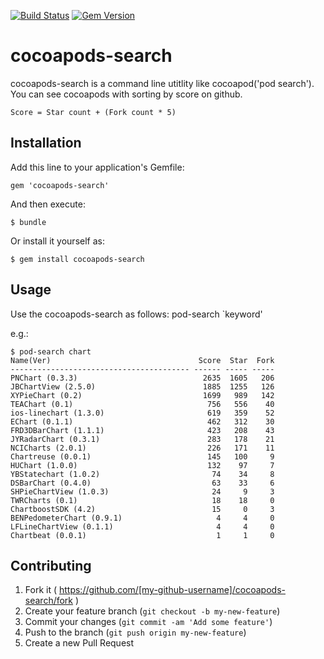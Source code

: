 [![Build Status](https://secure.travis-ci.org/rochefort/cocoapods-search.png)](http://travis-ci.org/rochefort/cocoapods-search)
[![Gem Version](https://badge.fury.io/rb/cocoapods-search.svg)](http://badge.fury.io/rb/cocoapods-search)

# cocoapods-search

cocoapods-search is a command line utitlity like cocoapod('pod search').  
You can see cocoapods with sorting by score on github.  

    Score = Star count + (Fork count * 5)

## Installation

Add this line to your application's Gemfile:

    gem 'cocoapods-search'

And then execute:

    $ bundle

Or install it yourself as:

    $ gem install cocoapods-search

## Usage

Use the cocoapods-search as follows:
    pod-search `keyword'

e.g.:

```
$ pod-search chart
Name(Ver)                                 Score  Star  Fork
---------------------------------------- ------ ----- -----
PNChart (0.3.3)                            2635  1605   206
JBChartView (2.5.0)                        1885  1255   126
XYPieChart (0.2)                           1699   989   142
TEAChart (0.1)                              756   556    40
ios-linechart (1.3.0)                       619   359    52
EChart (0.1.1)                              462   312    30
FRD3DBarChart (1.1.1)                       423   208    43
JYRadarChart (0.3.1)                        283   178    21
NCICharts (2.0.1)                           226   171    11
Chartreuse (0.0.1)                          145   100     9
HUChart (1.0.0)                             132    97     7
YBStatechart (1.0.2)                         74    34     8
DSBarChart (0.4.0)                           63    33     6
SHPieChartView (1.0.3)                       24     9     3
TWRCharts (0.1)                              18    18     0
ChartboostSDK (4.2)                          15     0     3
BENPedometerChart (0.9.1)                     4     4     0
LFLineChartView (0.1.1)                       4     4     0
Chartbeat (0.0.1)                             1     1     0
```

## Contributing

1. Fork it ( https://github.com/[my-github-username]/cocoapods-search/fork )
2. Create your feature branch (`git checkout -b my-new-feature`)
3. Commit your changes (`git commit -am 'Add some feature'`)
4. Push to the branch (`git push origin my-new-feature`)
5. Create a new Pull Request

